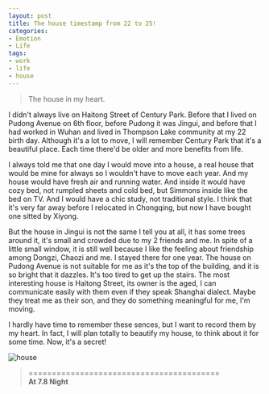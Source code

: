 ```yaml
---
layout: post
title: The house timestamp from 22 to 25!
categories:
- Emotion
- Life
tags:
- work
- life
- house
---
```


> The house in my heart.    

I didn't always live on Haitong Street of Century Park. Before that I lived on Pudong Avenue on 6th floor, before Pudong it was Jingui, and before that I had worked in Wuhan and lived in Thompson Lake community at my 22 birth day. Although it's a lot to move, I will remember Century Park that it's a beautiful place. Each time there'd be older and more benefits from life.  

I always told me that one day I would move into a house, a real house that would be mine for always so I wouldn't have to move each year. And my house would have fresh air and running water. And inside it would have cozy bed, not rumpled sheets and cold bed, but Simmons inside like the bed on TV. And I would have a chic study, not traditional style. I think that it's very far away before I relocated in Chongqing, but now I have bought one sitted by Xiyong.   

But the house in Jingui is not the same I tell you at all, it has some trees around it, it's small and crowded due to my 2 friends and me. In spite of a little small window, it is still well because I like the feeling about friendship among Dongzi, Chaozi and me. I stayed there for one year. The house on Pudong Avenue is not suitable for me as it's the top of the building, and it is so bright that it dazzles. It's too tired to get up the stairs. The most interesting house is Haitong Street, its owner is the aged, I can communicate easily with them even if they speak Shanghai dialect. Maybe they treat me as their son, and they do something meaningful for me, I'm moving.  

I hardly have time to remember these sences, but I want to record them by my heart. In fact, I will plan totally to beautify my house, to think about it for some time. Now, it's a secret!


![house](http://i1154.photobucket.com/albums/p531/luolinjia/blog%20images/76656BBAD41B_zpsf6d668a9.jpg)


> =========================================          
> __At 7.8 Night__     
